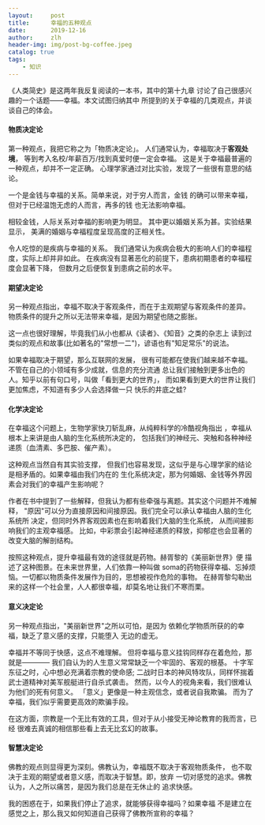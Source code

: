 ```yaml
---
layout:     post
title:      幸福的五种观点
date:       2019-12-16
author:     zlh
header-img: img/post-bg-coffee.jpeg
catalog: true
tags:
    - 知识
---
```


《人类简史》是这两年我反复阅读的一本书，其中的第十九章
讨论了自己很感兴趣的一个话题——幸福。本文试图归纳其中
所提到的关于幸福的几类观点，并谈谈自己的体会。

#### 物质决定论
第一种观点，我把它称之为「物质决定论」。
人们通常认为，幸福取决于**客观处境**，
等到考入名校/年薪百万/找到真爱时便一定会幸福。
这是关于幸福最普遍的一种观点，却并不一定正确。
心理学家通过对比实验，发现了一些很有意思的结论。

一个是金钱与幸福的关系。简单来说，对于穷人而言，金钱
的确可以带来幸福，但对于已经温饱无虑的人而言，再多的钱
也无法影响幸福。

相较金钱，人际关系对幸福的影响更为明显。
其中更以婚姻关系为甚。实验结果显示，
美满的婚姻与幸福程度呈现高度的正相关性。

令人吃惊的是疾病与幸福的关系。
我们通常认为疾病会极大的影响人们的幸福程度，实际上却并非如此。
在疾病没有显著恶化的前提下，患病初期患者的幸福程度会显著下降，
但数月之后便恢复到患病之前的水平。


#### 期望决定论
另一种观点指出，幸福不取决于客观条件，而在于主观期望与客观条件的差异。
物质条件的提升之所以无法带来幸福，是因为期望也随之膨胀。

这一点也很好理解，毕竟我们从小也都从《读者》、《知音》之类的杂志上
读到过类似的观点和故事(比如著名的"常想一二")，谚语也有"知足常乐"的说法。

如果幸福取决于期望，那么互联网的发展，
很有可能都在使我们越来越不幸福。不管在自己的小领域有多少成就，信息的充分流通
总让我们接触到更多出色的人。知乎以前有句口号，叫做「看到更大的世界」，
而如果看到更大的世界让我们更加焦虑，不知道有多少人会选择做一只
快乐的井底之蛙?



#### 化学决定论
在幸福这个问题上，生物学家快刀斩乱麻，从纯粹科学的冷酷视角指出
，幸福从根本上来讲是由人脑的生化系统所决定的，
包括我们的神经元、突触和各种神经递质（血清素、多巴胺、催产素）。

这种观点当然自有其实验支撑，
但我们也容易发现，这似乎是与心理学家的结论是相矛盾的。如果幸福由我们内在的
生化系统决定，那为何婚姻、金钱等外界因素会对我们的幸福产生影响呢？

作者在书中提到了一些解释，但我认为都有些牵强与离题。其实这个问题并不难解释，
"原因"可以分为直接原因和间接原因。我们完全可以承认幸福由人脑的生化系统所
决定，但同时外界客观因素也在影响着我们大脑的生化系统，
从而间接影响我们的主观幸福感。
比如，中彩票会引起神经递质的释放，抑郁症也会显著的改变大脑的解剖结构。

按照这种观点，提升幸福最有效的途径就是药物。赫胥黎的《美丽新世界》便
描述了这种图景。在未来世界里，人们依靠一种叫做
soma的药物获得幸福、忘掉烦恼。一切都以物质条件发展作为目的，思想被视作危险的事物。
在赫胥黎勾勒出来的这样一个社会里，人人都很幸福，却莫名地让我们不寒而栗。


#### 意义决定论
另一种观点指出，"美丽新世界"之所以可怕，是因为
依赖化学物质所获的的幸福，缺乏了意义感的支撑，只能堕入
无边的虚无。

幸福并不等同于快感，这点不难理解。
但将幸福与意义挂钩同样存在着危险，那就是————
我们自认为的人生意义常常缺乏一个牢固的、客观的根基。
十字军东征之时，心中想必充满着宗教的使命感;
二战时日本的神风特攻队，同样怀揣着武士道精神对美军舰艇进行自杀式袭击。
然而，以今人的视角来看，我们很难认为他们的死有何意义。
「意义」更像是一种主观信念，或者说自我欺骗。
而为了幸福，我们似乎需要更高效的欺骗手段。

在这方面，宗教是一个无比有效的工具，但对于从小接受无神论教育的我而言，已经
很难去真诚的相信那些看上去无比玄幻的故事。
#### 智慧决定论
佛教的观点则显得更为深刻。佛教认为，幸福既不取决于客观物质条件，
也不取决于主观的期望或者意义感，而取决于智慧。即，放弃
一切对感觉的追求。佛教认为，人之所以痛苦，是因为我们总是在无休止的
追求快感。

我的困惑在于，如果我们停止了追求，就能够获得幸福吗？如果幸福
不是建立在感觉之上，那么我又如何知道自己获得了佛教所宣称的幸福？







